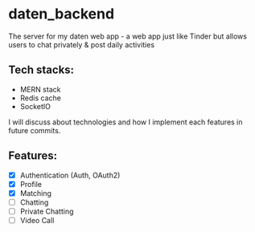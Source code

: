# daten_backend
The server for my daten web app - a web app just like Tinder but allows users to chat privately & post daily activities

## Tech stacks: 
- MERN stack
- Redis cache
- SocketIO

I will discuss about technologies and how I implement each features in future commits.

## Features:
- [x] Authentication (Auth, OAuth2)
- [x] Profile
- [x] Matching
- [ ] Chatting
- [ ] Private Chatting
- [ ] Video Call
